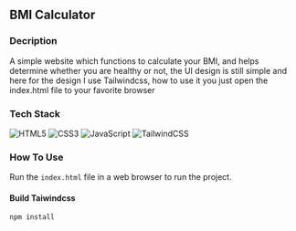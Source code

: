 ## BMI Calculator

### Decription

A simple website which functions to calculate your BMI, and helps determine whether you are healthy or not, the UI design is still simple and here for the design I use Tailwindcss, how to use it you just open the index.html file to your favorite browser

### Tech Stack

![HTML5](https://img.shields.io/badge/html5-%23E34F26.svg?style=for-the-badge&logo=html5&logoColor=white)
![CSS3](https://img.shields.io/badge/css3-%231572B6.svg?style=for-the-badge&logo=css3&logoColor=white)
![JavaScript](https://img.shields.io/badge/javascript-%23323330.svg?style=for-the-badge&logo=javascript&logoColor=%23F7DF1E)
![TailwindCSS](https://img.shields.io/badge/tailwindcss-%2338B2AC.svg?style=for-the-badge&logo=tailwind-css&logoColor=white)

### How To Use

Run the `index.html` file in a web browser to run the project.

#### Build Taiwindcss

```bash
npm install
```
